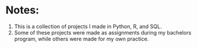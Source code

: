 # Notes:

1. This is a collection of projects I made in Python, R, and SQL.
2. Some of these projects were made as assignments during my bachelors program, while others were made for my own practice.

